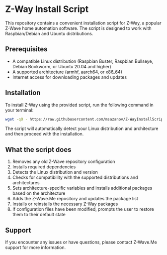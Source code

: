 # Z-Way Install Script

This repository contains a convenient installation script for Z-Way, a popular Z-Wave home automation software. The script is designed to work with Raspbian/Debian and Ubuntu distributions.

## Prerequisites

- A compatible Linux distribution (Raspbian Buster, Raspbian Bullseye, Debian Bookworm, or Ubuntu 20.04 and higher)
- A supported architecture (armhf, aarch64, or x86_64)
- Internet access for downloading packages and updates

## Installation

To install Z-Way using the provided script, run the following command in your terminal:

```bash
wget -qO - https://raw.githubusercontent.com/msazanov/Z-WayInstallScript/stock/Z-Way-Install | sudo bash
```

The script will automatically detect your Linux distribution and architecture and then proceed with the installation.

## What the script does

1. Removes any old Z-Wave repository configuration
2. Installs required dependencies
3. Detects the Linux distribution and version
4. Checks for compatibility with the supported distributions and architectures
5. Sets architecture-specific variables and installs additional packages based on the architecture
6. Adds the Z-Wave.Me repository and updates the package list
7. Installs or reinstalls the necessary Z-Way packages
8. If configuration files have been modified, prompts the user to restore them to their default state

## Support

If you encounter any issues or have questions, please contact Z-Wave.Me support for more information.
